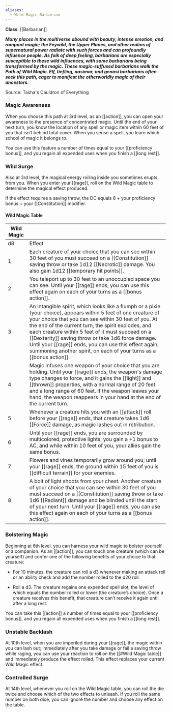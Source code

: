 ```yaml
---
aliases:
  - Wild Magic Barbarian
---
```

**Class**: [[Barbarian]] 

**_Many places in the multiverse abound with beauty, intense emotion, and rampant magic; the Feywild, the Upper Planes, and other realms of supernatural power radiate with such forces and can profoundly influence people. As folk of deep feeling, barbarians are especially susceptible to these wild influences, with some barbarians being transformed by the magic. These magic-suffused barbarians walk the Path of Wild Magic. Elf, tiefling, aasimar, and genasi barbarians often seek this path, eager to manifest the otherworldly magic of their ancestors._**

Source: Tasha's Cauldron of Everything

### Magic Awareness

When you choose this path at 3rd level, as an [[action]], you can open your awareness to the presence of concentrated magic. Until the end of your next turn, you know the location of any spell or magic item within 60 feet of you that isn’t behind total cover. When you sense a spell, you learn which school of magic it belongs to.

You can use this feature a number of times equal to your [[proficiency bonus]], and you regain all expended uses when you finish a [[long rest]].

### Wild Surge

Also at 3rd level, the magical energy roiling inside you sometimes erupts from you. When you enter your [[rage]], roll on the Wild Magic table to determine the magical effect produced.

If the effect requires a saving throw, the DC equals 8 + your proficiency bonus + your [[Constitution]] modifier.

#### Wild Magic Table

| Wild Magic |                                                                                                                                                                                                                                                                                                                                                                                                                                                                          |
| ---------- | ------------------------------------------------------------------------------------------------------------------------------------------------------------------------------------------------------------------------------------------------------------------------------------------------------------------------------------------------------------------------------------------------------------------------------------------------------------------------ |
| d8         | Effect                                                                                                                                                                                                                                                                                                                                                                                                                                                                   |
| 1          | Each creature of your choice that you can see within 30 feet of you must succeed on a [[Constitution]] saving throw or take 1d12 [[Necrotic]] damage. You also gain 1d12 [[temporary hit points]].                                                                                                                                                                                                                                                                       |
| 2          | You teleport up to 30 feet to an unoccupied space you can see. Until your [[rage]] ends, you can use this effect again on each of your turns as a [[bonus action]].                                                                                                                                                                                                                                                                                                      |
| 3          | An intangible spirit, which looks like a flumph or a pixie (your choice), appears within 5 feet of one creature of your choice that you can see within 30 feet of you. At the end of the current turn, the spirit explodes, and each creature within 5 feet of it must succeed on a [[Dexterity]] saving throw or take 1d6 force damage. Until your [[rage]] ends, you can use this effect again, summoning another spirit, on each of your turns as a [[bonus action]]. |
| 4          | Magic infuses one weapon of your choice that you are holding. Until your [[rage]] ends, the weapon's damage type changes to force, and it gains the [[light]] and [[thrown]] properties, with a normal range of 20 feet and a long range of 60 feet. If the weapon leaves your hand, the weapon reappears in your hand at the end of the current turn.                                                                                                                   |
| 5          | Whenever a creature hits you with an [[attack]] roll before your [[rage]] ends, that creature takes 1d6 [[Force]] damage, as magic lashes out in retribution.                                                                                                                                                                                                                                                                                                            |
| 6          | Until your [[rage]] ends, you are surrounded by multicolored, protective lights; you gain a +1 bonus to AC, and while within 10 feet of you, your allies gain the same bonus.                                                                                                                                                                                                                                                                                            |
| 7          | Flowers and vines temporarily grow around you; until your [[rage]] ends, the ground within 15 feet of you is [[difficult terrain]] for your enemies.                                                                                                                                                                                                                                                                                                                     |
| 8          | A bolt of light shoots from your chest. Another creature of your choice that you can see within 30 feet of you must succeed on a [[Constitution]] saving throw or take 1d6 [[Radiant]] damage and be blinded until the start of your next turn. Until your [[rage]] ends, you can use this effect again on each of your turns as a [[bonus action]].                                                                                                                     |

### Bolstering Magic

Beginning at 6th level, you can harness your wild magic to bolster yourself or a companion. As an [[action]], you can touch one creature (which can be yourself) and confer one of the following benefits of your choice to that creature:

- For 10 minutes, the creature can roll a d3 whenever making an attack roll or an ability check and add the number rolled to the d20 roll.

- Roll a d3. The creature regains one expended spell slot, the level of which equals the number rolled or lower (the creature’s choice). Once a creature receives this benefit, that creature can’t receive it again until after a long rest.

You can take this [[action]] a number of times equal to your [[proficiency bonus]], and you regain all expended uses when you finish a [[long rest]].

### Unstable Backlash

At 10th level, when you are imperiled during your [[rage]], the magic within you can lash out; immediately after you take damage or fail a saving throw while raging, you can use your reaction to roll on the [[#Wild Magic table]] and immediately produce the effect rolled. This effect replaces your current Wild Magic effect.

### Controlled Surge

At 14th level, whenever you roll on the Wild Magic table, you can roll the die twice and choose which of the two effects to unleash. If you roll the same number on both dice, you can ignore the number and choose any effect on the table.